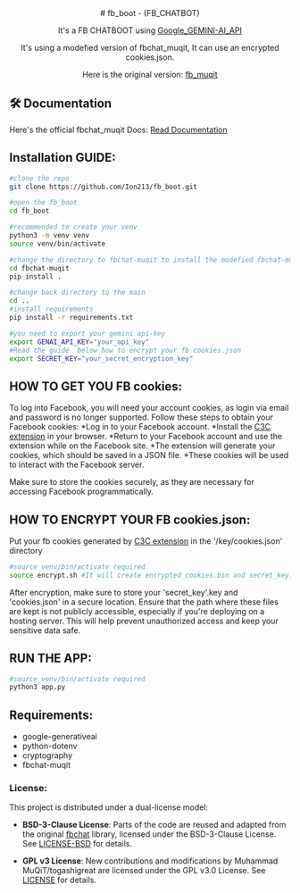 <div align="center">
# fb_boot - (FB_CHATBOT)

It's a FB CHATBOOT using [Google_GEMINI-AI_API](https://aistudio.google.com/app/apikey)

It's using a modefied version of fbchat_muqit, It can use an encrypted cookies.json.

Here is the original version: [fb_muqit](https://github.com/togashigreat/fbchat-muqit?tab=BSD-3-Clause-2-ov-file)
        
</div>

## 🛠️ Documentation
Here's the official fbchat_muqit Docs:
    [Read Documentation](http://fbchat-muqit.rtfd.io/)

## Installation GUIDE:
```bash
#clone the repo
git clone https://github.com/Ion213/fb_boot.git

#open the fb_boot
cd fb_boot

#recommended to create your venv 
python3 -m venv venv
source venv/bin/activate

#change the directory to fbchat-muqit to install the modefied fbchat-muqit
cd fbchat-muqit
pip install .

#change back directory to the main
cd ..
#install requirements
pip install -r requirements.txt

#you need to export your gemini api-key
export GENAI_API_KEY="your_api_key"
#Read the guide  below how to encrypt your fb cookies.json
export SECRET_KEY="your_secret_encryption_key"
```

## HOW TO GET YOU FB cookies:
To log into Facebook, you will need your account cookies, as login via email and password is no longer supported. Follow these steps to obtain your Facebook cookies:
    *Log in to your Facebook account.
    *Install the [C3C extension](https://github.com/c3cbot/c3c-ufc-utility) in your browser.
    *Return to your Facebook account and use the extension while on the Facebook site.
    *The extension will generate your cookies, which should be saved in a JSON file.
    *These cookies will be used to interact with the Facebook server.

Make sure to store the cookies securely, as they are necessary for accessing Facebook programmatically.


## HOW TO ENCRYPT YOUR FB cookies.json:
Put your fb cookies generated by [C3C extension](https://github.com/c3cbot/c3c-ufc-utility) in the '/key/cookies.json' directory
```bash
#source venv/bin/activate required
source encrypt.sh #It will create encrypted_cookies.bin and secret_key.key
```
After encryption, make sure to store your 'secret_key'.key and 'cookies.json' in a secure location. Ensure that the path where these files are kept is not publicly accessible, especially if you're deploying on a hosting server. This will help prevent unauthorized access and keep your sensitive data safe.

## RUN THE APP:
```python
#source venv/bin/activate required
python3 app.py
```

## Requirements:
- google-generativeai
- python-dotenv
- cryptography
- fbchat-muqit

### License:

This project is distributed under a dual-license model:

- **BSD-3-Clause License**: Parts of the code are reused and adapted from the original [fbchat](https://github.com/fbchat-dev/fbchat) library, licensed under the BSD-3-Clause License. 
  See [LICENSE-BSD](./LICENSE-BSD.md) for details.

- **GPL v3 License**: New contributions and modifications by Muhammad MuQiT/togashigreat are licensed under the GPL v3.0 License.
See [LICENSE](./LICENSE.md) for details.

